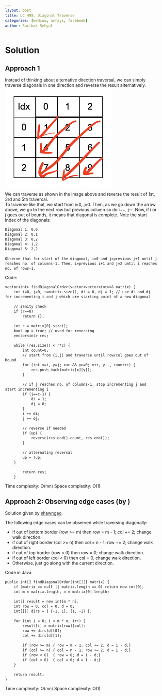 ```yaml
---
layout: post
title: LC 498. Diagonal Traverse
categories: [medium, arrays, facebook]
author: Sarthak Sehgal
---
```

# Solution
## Approach 1
Instead of thinking about alternative direction traversal, we can simply traverse diagonals in one direction and reverse the result alternatively.
![LC498 Matrix](../images/LC498.png)

We can traverse as shown in the image above and reverse the result of 1st, 3rd and 5th traversal.  
To traverse like that, we start from i=0, j=0. Then, as we go down the arrow above, we go to the next row but previous column so do i++, j--. Now, if i or j goes out of bounds, it means that diagonal is complete.
Note the start index of the diagonals:
```
Diagonal 1: 0,0
Diagonal 2: 0,1
Diagonal 3: 0,2
Diagonal 4: 1,2
Diagonal 5: 2,2

Observe that for start of the diagonal, i=0 and j=previous j+1 until j reaches no. of columns-1. Then, i=previous i+1 and j=2 until i reaches no. of rows-1.
```
Code:
```
vector<int> findDiagonalOrder(vector<vector<int>>& matrix) {
    int i=0, j=0, r=matrix.size(), di = 0, dj = 1; // use di and dj for incrementing i and j which are starting point of a new diagonal

    // sanity check
    if (r==0)
        return {};

    int c = matrix[0].size();
    bool up = true; // used for reversing
    vector<int> res;

    while (res.size() < r*c) {
        int count=0;
        // start from {i,j} and traverse until row/col goes out of bound
        for (int x=i, y=j; x<r && y>=0; x++, y--, count++) {
            res.push_back(matrix[x][y]);
        }

        // if j reaches no. of columns-1, stop incrementing j and start incrementing i
        if (j==c-1) {
            di = 1;
            dj = 0;
        }
        i += di;
        j += dj;

        // reverse if needed
        if (up) {
            reverse(res.end()-count, res.end());
        }

        // alternating reversal
        up = !up;
    }

        return res;
    }
```
Time complexity: O(mn)
Space complexity: O(1)

## Approach 2: Observing edge cases (by )
Solution given by [shawngao](https://leetcode.com/problems/diagonal-traverse/discuss/97712/Concise-Java-Solution).

The following edge cases can be observed while traversing diagonally:
- If out of bottom border (row >= m) then row = m - 1; col += 2; change walk direction.
- if out of right border (col >= n) then col = n - 1; row += 2; change walk direction.
- if out of top border (row < 0) then row = 0; change walk direction.
- if out of left border (col < 0) then col = 0; change walk direction.
- Otherwise, just go along with the current direction.

Code in Java:
```
public int[] findDiagonalOrder(int[][] matrix) {
    if (matrix == null || matrix.length == 0) return new int[0];
    int m = matrix.length, n = matrix[0].length;
    
    int[] result = new int[m * n];
    int row = 0, col = 0, d = 0;
    int[][] dirs = { {-1, 1}, {1, -1} };
    
    for (int i = 0; i < m * n; i++) {
        result[i] = matrix[row][col];
        row += dirs[d][0];
        col += dirs[d][1];
        
        if (row >= m) { row = m - 1; col += 2; d = 1 - d;}
        if (col >= n) { col = n - 1; row += 2; d = 1 - d;}
        if (row < 0)  { row = 0; d = 1 - d;}
        if (col < 0)  { col = 0; d = 1 - d;}
    }
    
    return result;
}
```
Time complexity: O(mn)
Space complexity: O(1)